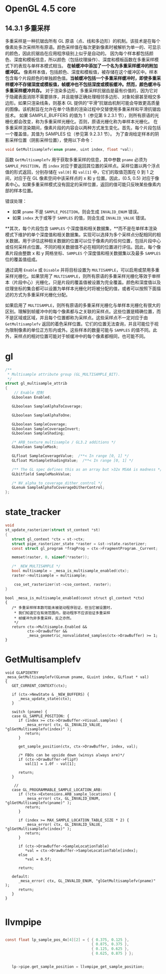 

# OpenGL 4.5 core

## 14.3.1 多重采样

多重采样是一种抗锯齿所有 GL 原语（点、线和多边形）的机制。该技术是在每个像素处多次采样所有原语。颜色采样值在每次更新像素时被解析为单一的、可显示的颜色，因此抗锯齿在应用程序级别上似乎是自动的。
因为每个样本都包括颜色、深度和模板信息，所以颜色（包括纹理操作）、深度和模板函数在多重采样模式下的表现与单样本模式相当。
**在帧缓冲中添加了一个名为多重采样缓冲的附加缓冲区。** 像素样本值，包括颜色、深度和模板值，被存储在这个缓冲区中。样本包含每个片段颜色的单独颜色值。**当帧缓冲包括一个多重采样缓冲时，即使多重采样缓冲不存储深度或模板值，帧缓冲也不包括深度或模板缓冲。然而，颜色缓冲与多重采样缓冲共存。**
对于渲染多边形，多重采样抗锯齿是最有价值的，因为它对于隐藏表面消除不需要排序，并且能够正确处理相邻多边形、对象轮廓甚至相交多边形。如果只渲染线条，则基本 GL 提供的“平滑”抗锯齿机制可能会导致更高质量的图像。该机制旨在允许在单个场景的渲染过程中交替使用多重采样和平滑抗锯齿技术。
如果 SAMPLE_BUFFERS 的值为 1（参见第 9.2.3.1 节），则所有原语的光栅化都会改变，称为多重采样光栅化。否则，原语光栅化称为单样本光栅化。
在多重采样渲染期间，像素片段的内容会以两种方式发生变化。首先，每个片段包括一个覆盖值，其值为 SAMPLES 位（参见第 9.2.3.1 节）。
为了查询给定样本的阴影采样位置（阴影采样位置），使用以下命令： 

 
 ```c
void GetMultisamplefv(enum pname, uint index, float *val);
```

函数 `GetMultisamplefv` 用于获取多重采样的信息，其中参数 `pname` 必须为 `SAMPLE_POSITION`，而 `index` 对应于要返回其位置的采样点。采样位置以两个浮点值的形式返回，分别存储在 `val[0]` 和 `val[1]` 中，它们的取值范围在 0 到 1 之间，对应于在 GL 像素空间中该采样点的 x 和 y 位置。因此，(0.5, 0.5) 对应于像素中心。如果多重采样模式没有固定的采样位置，返回的值可能只反映某些像素内部的样本位置。

错误处理：
- 如果 `pname` 不是 `SAMPLE_POSITION`，则会生成 `INVALID_ENUM` 错误。
- 如果 `index` 大于或等于 `SAMPLES` 的值，则会生成 `INVALID_VALUE` 错误。

**其次，每个片段包含 `SAMPLES` 个深度值和相关数据集，**而不是在单样本渲染模式下维护的单个深度值和相关数据集。实现可以选择为多个采样点分配相同的相关数据。用于评估这种相关数据的位置可以位于像素内的任何位置，包括片段中心或任何采样点位置。不同的相关数据值不必在相同的位置进行评估。因此，每个像素片段由整数 x 和 y 网格坐标、`SAMPLES` 个深度值和相关数据集以及最多 `SAMPLES` 位的覆盖值组成。

通过调用 `Enable` 或 `Disable` 并将目标设置为 `MULTISAMPLE`，可以启用或禁用多重采样光栅化。如果禁用了 `MULTISAMPLE`，则所有原语的多重采样光栅化等效于单样本（片段中心）光栅化，只是片段的覆盖值被设置为完全覆盖。颜色和深度值以及纹理坐标的集合都可以设置为单样本光栅化时将被分配的值，或者可以按照下面描述的方式为多重采样光栅化分配。

如果启用了 `MULTISAMPLE`，则所有原语的多重采样光栅化与单样本光栅化有很大的区别。理解到帧缓冲中的每个像素都与之关联的采样点。这些位置是精确位置，而不是区域或区域，并且每个位置都称为采样点。这些采样点不一定对应于由 `GetMultisamplefv` 返回的着色采样位置。它们的位置无法查询，并且可能位于视为限制像素的单位正方形内或外。这些样本的数量可能与 `SAMPLES` 的值不同。此外，采样点的相对位置可能对于帧缓冲中的每个像素都相同，也可能不同。



# gl

```c
/**
 * Multisample attribute group (GL_MULTISAMPLE_BIT).
 */
struct gl_multisample_attrib
{
    // Enable 控制
   GLboolean Enabled;

   GLboolean SampleAlphaToCoverage;

   GLboolean SampleAlphaToOne;

   GLboolean SampleCoverage;
   GLboolean SampleCoverageInvert;
   GLboolean SampleShading;

   /* ARB_texture_multisample / GL3.2 additions */
   GLboolean SampleMask;

   GLfloat SampleCoverageValue;  /**< In range [0, 1] */
   GLfloat MinSampleShadingValue;  /**< In range [0, 1] */

   /** The GL spec defines this as an array but >32x MSAA is madness */
   GLbitfield SampleMaskValue;

   /* NV_alpha_to_coverage_dither_control */
   GLenum SampleAlphaToCoverageDitherControl;
};

```


# state_tracker


```c
void
st_update_rasterizer(struct st_context *st)
{
   struct gl_context *ctx = st->ctx;
   struct pipe_rasterizer_state *raster = &st->state.rasterizer;
   const struct gl_program *fragProg = ctx->FragmentProgram._Current;

   memset(raster, 0, sizeof(*raster));

   /* _NEW_MULTISAMPLE */
   bool multisample = _mesa_is_multisample_enabled(ctx);
   raster->multisample = multisample;

    cso_set_rasterizer(st->cso_context, raster);
}
```

```
bool _mesa_is_multisample_enabled(const struct gl_context *ctx)
{
   /* 多重采样样本数可能未被驱动程序验证，但当它被设置时，
    * 我们知道它在有效范围内，驱动程序不应该验证多重采样
    * 帧缓冲为非多重采样，反之亦然。
    */
   return ctx->Multisample.Enabled &&
          ctx->DrawBuffer &&
          _mesa_geometric_nonvalidated_samples(ctx->DrawBuffer) >= 1;
}
```



# GetMultisamplefv

```
void GLAPIENTRY
_mesa_GetMultisamplefv(GLenum pname, GLuint index, GLfloat * val)
{
   GET_CURRENT_CONTEXT(ctx);

   if (ctx->NewState & _NEW_BUFFERS) {
      _mesa_update_state(ctx);
   }

   switch (pname) {
   case GL_SAMPLE_POSITION: {
      if (index >= ctx->DrawBuffer->Visual.samples) {
         _mesa_error( ctx, GL_INVALID_VALUE, "glGetMultisamplefv(index)" );
         return;
      }

      get_sample_position(ctx, ctx->DrawBuffer, index, val);

      /* FBOs can be upside down (winsys always are)*/
      if (ctx->DrawBuffer->FlipY)
         val[1] = 1.0f - val[1];

      return;
   }

    // 
   case GL_PROGRAMMABLE_SAMPLE_LOCATION_ARB:
      if (!ctx->Extensions.ARB_sample_locations) {
         _mesa_error( ctx, GL_INVALID_ENUM, "glGetMultisamplefv(pname)" );
         return;
      }

      if (index >= MAX_SAMPLE_LOCATION_TABLE_SIZE * 2) {
         _mesa_error( ctx, GL_INVALID_VALUE, "glGetMultisamplefv(index)" );
         return;
      }

      if (ctx->DrawBuffer->SampleLocationTable)
         *val = ctx->DrawBuffer->SampleLocationTable[index];
      else
         *val = 0.5f;

      return;

   default:
      _mesa_error( ctx, GL_INVALID_ENUM, "glGetMultisamplefv(pname)" );
      return;
   }
}


```


# llvmpipe 


```c

const float lp_sample_pos_4x[4][2] = { { 0.375, 0.125 },
                                       { 0.875, 0.375 },
                                       { 0.125, 0.625 },
                                       { 0.625, 0.875 } };


   lp->pipe.get_sample_position = llvmpipe_get_sample_position;

```
